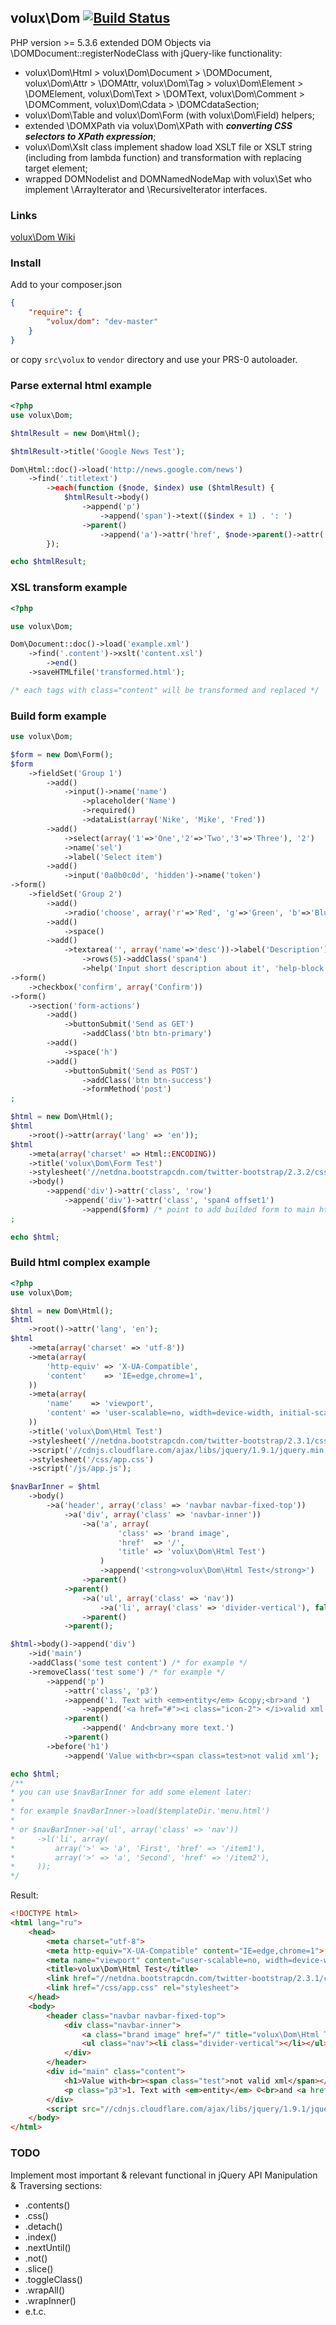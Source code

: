 ## volux\Dom [![Build Status](https://secure.travis-ci.org/volux/dom.png?branch=master)](http://travis-ci.org/volux/dom)

PHP version >= 5.3.6 extended DOM Objects via \DOMDocument::registerNodeClass with jQuery-like functionality:
 + volux\Dom\Html > volux\Dom\Document > \DOMDocument, volux\Dom\Attr > \DOMAttr, volux\Dom\Tag > volux\Dom\Element > \DOMElement, volux\Dom\Text > \DOMText, volux\Dom\Comment > \DOMComment, volux\Dom\Cdata > \DOMCdataSection;
 + volux\Dom\Table and volux\Dom\Form (with volux\Dom\Field) helpers;
 + extended \DOMXPath via volux\Dom\XPath with ***converting CSS selectors to XPath expression***;
 + volux\Dom\Xslt class implement shadow load XSLT file or XSLT string (including from lambda function) and transformation with replacing target element;
 + wrapped DOMNodelist and DOMNamedNodeMap with volux\Set who implement \ArrayIterator and \RecursiveIterator interfaces.

### Links

[volux\Dom Wiki](https://github.com/volux/dom/wiki)

### Install

Add to your composer.json
```json
{
    "require": {
        "volux/dom": "dev-master"
    }
}
```
or copy ``src\volux`` to ``vendor`` directory and use your PRS-0 autoloader.

### Parse external html example

```php
<?php
use volux\Dom;

$htmlResult = new Dom\Html();

$htmlResult->title('Google News Test');

Dom\Html::doc()->load('http://news.google.com/news')
    ->find('.titletext')
        ->each(function ($node, $index) use ($htmlResult) {
            $htmlResult->body()
                ->append('p')
                    ->append('span')->text(($index + 1) . ': ')
                ->parent()
                    ->append('a')->attr('href', $node->parent()->attr('href'))->text($node->text());
        });

echo $htmlResult;
```

### XSL transform example

```php
<?php

use volux\Dom;

Dom\Document::doc()->load('example.xml')
    ->find('.content')->xslt('content.xsl')
        ->end()
    ->saveHTMLfile('transformed.html');

/* each tags with class="content" will be transformed and replaced */
```

### Build form example

```php
use volux\Dom;

$form = new Dom\Form();
$form
    ->fieldSet('Group 1')
        ->add()
            ->input()->name('name')
                ->placeholder('Name')
                ->required()
                ->dataList(array('Nike', 'Mike', 'Fred'))
        ->add()
            ->select(array('1'=>'One','2'=>'Two','3'=>'Three'), '2')
            ->name('sel')
            ->label('Select item')
        ->add()
            ->input('0a0b0c0d', 'hidden')->name('token')
->form()
    ->fieldSet('Group 2')
        ->add()
            ->radio('choose', array('r'=>'Red', 'g'=>'Green', 'b'=>'Blue'))
        ->add()
            ->space()
        ->add()
            ->textarea('', array('name'=>'desc'))->label('Description')
                ->rows(5)->addClass('span4')
                ->help('Input short description about it', 'help-block')
->form()
    ->checkbox('confirm', array('Confirm'))
->form()
    ->section('form-actions')
        ->add()
            ->buttonSubmit('Send as GET')
                ->addClass('btn btn-primary')
        ->add()
            ->space('h')
        ->add()
            ->buttonSubmit('Send as POST')
                ->addClass('btn btn-success')
                ->formMethod('post')
;

$html = new Dom\Html();
$html
    ->root()->attr(array('lang' => 'en'));
$html
    ->meta(array('charset' => Html::ENCODING))
    ->title('volux\Dom\Form Test')
    ->stylesheet('//netdna.bootstrapcdn.com/twitter-bootstrap/2.3.2/css/bootstrap-combined.no-icons.min.css')
    ->body()
        ->append('div')->attr('class', 'row')
            ->append('div')->attr('class', 'span4 offset1')
                ->append($form) /* point to add builded form to main html */
;

echo $html;
```

### Build html complex example

```php
<?php
use volux\Dom;

$html = new Dom\Html();
$html
    ->root()->attr('lang', 'en');
$html
    ->meta(array('charset' => 'utf-8'))
    ->meta(array(
        'http-equiv' => 'X-UA-Compatible',
        'content'    => 'IE=edge,chrome=1',
    ))
    ->meta(array(
        'name'    => 'viewport',
        'content' => 'user-scalable=no, width=device-width, initial-scale=1, maximum-scale=1',
    ))
    ->title('volux\Dom\Html Test')
    ->stylesheet('//netdna.bootstrapcdn.com/twitter-bootstrap/2.3.1/css/bootstrap-combined.no-icons.min.css')
    ->script('//cdnjs.cloudflare.com/ajax/libs/jquery/1.9.1/jquery.min.js')
    ->stylesheet('/css/app.css')
    ->script('/js/app.js');

$navBarInner = $html
    ->body()
        ->a('header', array('class' => 'navbar navbar-fixed-top'))
            ->a('div', array('class' => 'navbar-inner'))
                ->a('a', array(
                        'class' => 'brand image',
                        'href'  => '/',
                        'title' => 'volux\Dom\Html Test')
                    )
                    ->append('<strong>volux\Dom\Html Test</strong>')
                ->parent()
            ->parent()
                ->a('ul', array('class' => 'nav'))
                    ->a('li', array('class' => 'divider-vertical'), false)
                ->parent()
            ->parent();

$html->body()->append('div')
    ->id('main')
    ->addClass('some test content') /* for example */
    ->removeClass('test some') /* for example */
        ->append('p')
            ->attr('class', 'p3')
            ->append('1. Text with <em>entity</em> &copy;<br>and ')
                ->append('<a href="#"><i class="icon-2"> </i>valid xml </a>')
            ->parent()
                ->append(' And<br>any more text.')
            ->parent()
        ->before('h1')
            ->append('Value with<br><span class=test>not valid xml');

echo $html;
/**
* you can use $navBarInner for add some element later:
*
* for example $navBarInner->load($templateDir.'menu.html')
*
* or $navBarInner->a('ul', array('class' => 'nav'))
*     ->l('li', array(
*      	  array('>' => 'a', 'First', 'href' => '/item1'),
*      	  array('>' => 'a', 'Second', 'href' => '/item2'),
*     ));
*/
```
Result:
```html
<!DOCTYPE html>
<html lang="ru">
    <head>
        <meta charset="utf-8">
        <meta http-equiv="X-UA-Compatible" content="IE=edge,chrome=1">
        <meta name="viewport" content="user-scalable=no, width=device-width, initial-scale=1, maximum-scale=1">
        <title>volux\Dom\Html Test</title>
        <link href="//netdna.bootstrapcdn.com/twitter-bootstrap/2.3.1/css/bootstrap-combined.no-icons.min.css" rel="stylesheet">
        <link href="/css/app.css" rel="stylesheet">
    </head>
    <body>
        <header class="navbar navbar-fixed-top">
            <div class="navbar-inner">
                <a class="brand image" href="/" title="volux\Dom\Html Test"><strong>volux\Dom\Html Test</strong></a>
                <ul class="nav"><li class="divider-vertical"></li></ul>
            </div>
        </header>
        <div id="main" class="content">
            <h1>Value with<br><span class="test">not valid xml</span></h1>
            <p class="p3">1. Text with <em>entity</em> ©<br>and <a href="#"><i class="icon-2"> </i>valid xml </a>And<br>any more text.</p>
        </div>
        <script src="//cdnjs.cloudflare.com/ajax/libs/jquery/1.9.1/jquery.min.js"></script><script src="/js/app.js"></script>
    </body>
</html>
```

### TODO

Implement most important & relevant functional in jQuery API Manipulation & Traversing sections:
 + .contents()
 + .css()
 + .detach()
 + .index()
 + .nextUntil()
 + .not()
 + .slice()
 + .toggleClass()
 + .wrapAll()
 + .wrapInner()
 + e.t.c.

